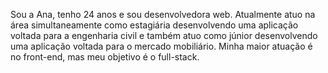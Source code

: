Sou a Ana, tenho 24 anos e sou desenvolvedora web.
Atualmente atuo na área simultaneamente como estagiária desenvolvendo uma aplicação voltada para a engenharia civil e também atuo como júnior desenvolvendo uma aplicação voltada para o mercado mobiliário. 
Minha maior atuação é no front-end, mas meu objetivo é o full-stack.

